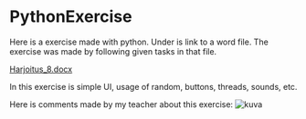 # PythonExercise

Here is a exercise made with python. 
Under is link to a word file. The exercise was made by following given tasks in that file.

[Harjoitus_8.docx](https://github.com/Jlallii/PythonExercise/files/13500329/Harjoitus_8.docx)

In this exercise is simple UI, usage of random, buttons, threads, sounds, etc.

Here is comments made by my teacher about this exercise:
![kuva](https://github.com/Jlallii/PythonExercise/assets/98741721/7cc24375-a759-4579-99e9-84a1ccebb98b)
